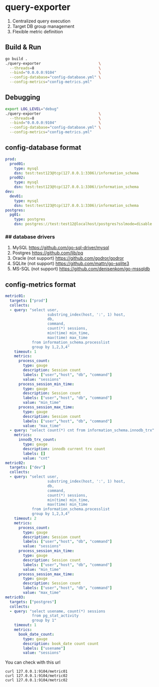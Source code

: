 # query-exporter

1. Centralized query execution
2. Target DB group management
3. Flexible metric definition

## Build & Run
```bash
go build .
./query-exporter                          \
  --threads=8                             \
  --bind="0.0.0.0:9104"                   \
  --config-database="config-database.yml" \
  --config-metrics="config-metrics.yml"
```

## Debugging
```bash
export LOG_LEVEL="debug" 
./query-exporter                          \
  --threads=8                             \
  --bind="0.0.0.0:9104"                   \
  --config-database="config-database.yml" \
  --config-metrics="config-metrics.yml"
```

## config-database format
```yaml
prod:
  prod01:
    type: mysql
    dsn: test:test123@tcp(127.0.0.1:3306)/information_schema
  prod02:
    type: mysql
    dsn: test:test123@tcp(127.0.0.1:3306)/information_schema
dev:
  dev01:
    type: mysql
    dsn: test:test123@tcp(127.0.0.1:3306)/information_schema
postgres:
  pg01:
    type: postgres
    dsn: postgres://test:test12@localhost/postgres?sslmode=disable
```
### ## database drivers
1. MySQL
  https://github.com/go-sql-driver/mysql
2. Postgres
  https://github.com/lib/pq
3. Oracle (not support)
  https://github.com/godror/godror
4. SQLite (not support)
  https://github.com/mattn/go-sqlite3
5. MS-SQL (not support)
  https://github.com/denisenkom/go-mssqldb

## config-metrics format
```yaml
metric01:
  targets: ["prod"]
  collects:
  - query: "select user, 
                   substring_index(host, ':', 1) host,
                   db,
                   command,
                   count(*) sessions,
                   min(time) min_time,
                   max(time) max_time
            from information_schema.processlist
            group by 1,2,3,4"
    timeout: 1
    metrics:
      process_count:
        type: gauge
        description: Session count
        labels: ["user","host", "db", "command"]
        value: "sessions"
      process_session_min_time:
        type: gauge
        description: Session count
        labels: ["user","host", "db", "command"]
        value: "min_time"
      process_session_max_time:
        type: gauge
        description: Session count
        labels: ["user","host", "db", "command"]
        value: "max_time"
  - query: "select count(*) cnt from information_schema.innodb_trx"
    metrics:
      innodb_trx_count:
        type: gauge
        description: innodb current trx count
        labels: []
        value: "cnt"
metric02:
  targets: ["dev"]
  collects:
  - query: "select user, 
                   substring_index(host, ':', 1) host,
                   db,
                   command,
                   count(*) sessions,
                   min(time) min_time,
                   max(time) min_time
            from information_schema.processlist
            group by 1,2,3,4"
    timeout: 2
    metrics:
      process_count:
        type: gauge
        description: Session count
        labels: ["user","host", "db", "command"]
        value: "sessions"
      process_session_min_time:
        type: gauge
        description: Session count
        labels: ["user","host", "db", "command"]
        value: "min_time"
      process_session_max_time:
        type: gauge
        description: Session count
        labels: ["user","host", "db", "command"]
        value: "max_time"
metric03:
  targets: ["postgres"]
  collects:
  - query: "select usename, count(*) sessions 
            from pg_stat_activity 
            group by 1"
    timeout: 1
    metrics:
      book_date_count:
        type: gauge
        description: book_date count count
        labels: ["usename"]
        value: "sessions"
```
You can check with this url
```
curl 127.0.0.1:9104/metric01
curl 127.0.0.1:9104/metric02
curl 127.0.0.1:9104/metric02
```
